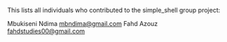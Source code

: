 This lists all individuals who contributed to the simple_shell group project:

Mbukiseni Ndima <mbndima@gmail.com>
Fahd Azouz <fahdstudies00@gmail.com>

